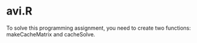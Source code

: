 # avi.R
To solve this programming assignment, you need to create two functions: makeCacheMatrix and cacheSolve.

